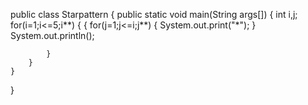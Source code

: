 public class Starpattern
{
    public static void main(String args[])
    {
        int i,j;
        for(i=1;i<=5;i**)
        {
            {
                for(j=1;j<=i;j**)
                {
                    System.out.print("*");
                }
                System.out.println();
                
            }
        }
    }
}
